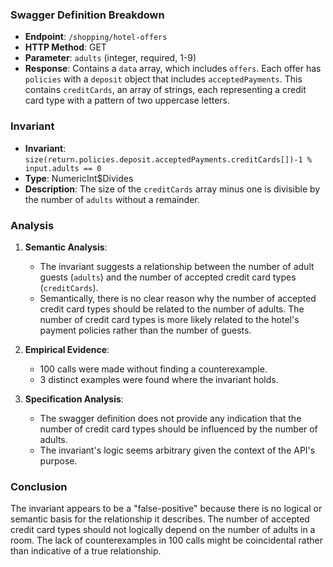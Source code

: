### Swagger Definition Breakdown
- **Endpoint**: `/shopping/hotel-offers`
- **HTTP Method**: GET
- **Parameter**: `adults` (integer, required, 1-9)
- **Response**: Contains a `data` array, which includes `offers`. Each offer has `policies` with a `deposit` object that includes `acceptedPayments`. This contains `creditCards`, an array of strings, each representing a credit card type with a pattern of two uppercase letters.

### Invariant
- **Invariant**: `size(return.policies.deposit.acceptedPayments.creditCards[])-1 % input.adults == 0`
- **Type**: NumericInt$Divides
- **Description**: The size of the `creditCards` array minus one is divisible by the number of `adults` without a remainder.

### Analysis
1. **Semantic Analysis**:
   - The invariant suggests a relationship between the number of adult guests (`adults`) and the number of accepted credit card types (`creditCards`).
   - Semantically, there is no clear reason why the number of accepted credit card types should be related to the number of adults. The number of credit card types is more likely related to the hotel's payment policies rather than the number of guests.

2. **Empirical Evidence**:
   - 100 calls were made without finding a counterexample.
   - 3 distinct examples were found where the invariant holds.

3. **Specification Analysis**:
   - The swagger definition does not provide any indication that the number of credit card types should be influenced by the number of adults.
   - The invariant's logic seems arbitrary given the context of the API's purpose.

### Conclusion
The invariant appears to be a "false-positive" because there is no logical or semantic basis for the relationship it describes. The number of accepted credit card types should not logically depend on the number of adults in a room. The lack of counterexamples in 100 calls might be coincidental rather than indicative of a true relationship.
